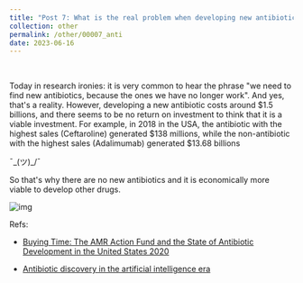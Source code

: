 ```yaml
---
title: "Post 7: What is the real problem when developing new antibiotics? 💊"
collection: other
permalink: /other/00007_anti
date: 2023-06-16
---
```


&nbsp;

Today in research ironies: it is very common to hear the phrase "we need to find new antibiotics, because the ones we have no longer work". And yes, that's a reality. However, developing a new antibiotic costs around $1.5 billions, and there seems to be no return on investment to think that it is a viable investment. For example, in 2018 in the USA, the antibiotic with the highest sales (Ceftaroline) generated $138 millions, while the non-antibiotic with the highest sales (Adalimumab) generated $13.68 billions 

¯\_(ツ)_/¯

So that's why there are no new antibiotics and it is economically more viable to develop other drugs.

![img](/images/general/00007_anti.jpg)


Refs:
* [Buying Time: The AMR Action Fund and the State of Antibiotic Development in the United States 2020](https://www.ncbi.nlm.nih.gov/pmc/articles/PMC7652093/)

* [Antibiotic discovery in the artificial intelligence era](https://pubmed.ncbi.nlm.nih.gov/36447334/)
